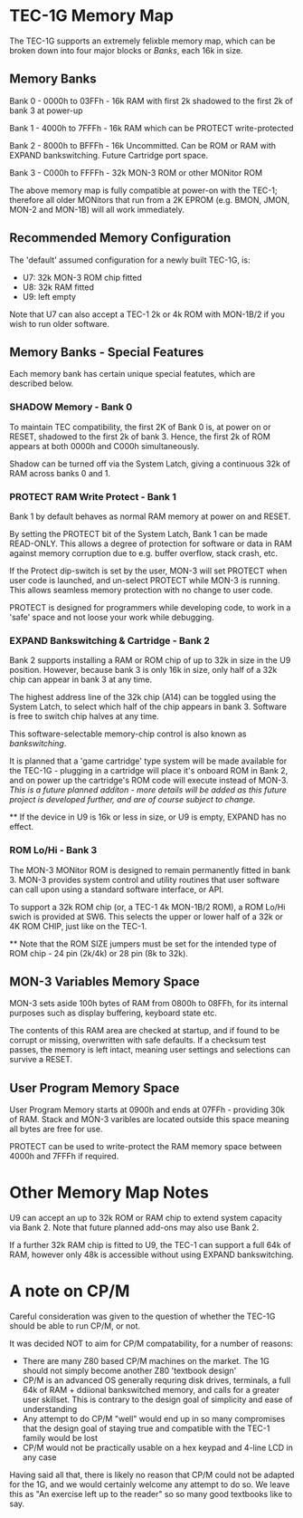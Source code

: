 # TEC-1G Memory Map

The TEC-1G supports an extremely felixble memory map, which can be broken down into four major blocks or *Banks*, each 16k in size.

## Memory Banks

Bank 0 - 0000h to 03FFh - 16k RAM with first 2k shadowed to the first 2k of bank 3 at power-up

Bank 1 - 4000h to 7FFFh - 16k RAM which can be PROTECT write-protected

Bank 2 - 8000h to BFFFh - 16k Uncommitted. Can be ROM or RAM with EXPAND bankswitching. Future Cartridge port space.

Bank 3 - C000h to FFFFh - 32k MON-3 ROM or other MONitor ROM

The above memory map is fully compatible at power-on with the TEC-1; therefore all older MONitors that run from a 2K EPROM (e.g. BMON, JMON, MON-2 and MON-1B) will all work immediately.

## Recommended Memory Configuration

The 'default' assumed configuration for a newly built TEC-1G, is:

- U7: 32k MON-3 ROM chip fitted
- U8: 32k RAM fitted
- U9: left empty

Note that U7 can also accept a TEC-1 2k or 4k ROM with MON-1B/2 if you wish to run older software.

## Memory Banks - Special Features

Each memory bank has certain unique special featutes, which are described below.

### SHADOW Memory - Bank 0

To maintain TEC compatibility, the first 2K of Bank 0 is, at power on or RESET, shadowed to the first 2k of bank 3. Hence, the first 2k of ROM appears at both 0000h and C000h simultaneously.

Shadow can be turned off via the System Latch, giving a continuous 32k of RAM across banks 0 and 1.


### PROTECT RAM Write Protect - Bank 1

Bank 1 by default behaves as normal RAM memory at power on and RESET.

By setting the PROTECT bit of the System Latch, Bank 1 can be made READ-ONLY. This allows a degree of protection for software or data in RAM against memory corruption due to e.g. buffer overflow, stack crash, etc.

If the Protect dip-switch is set by the user, MON-3 will set PROTECT when user code is launched, and un-select PROTECT while MON-3 is running. This allows seamless memory protection with no change to user code.

PROTECT is designed for programmers while developing code, to work in a 'safe' space and not loose your work while debugging.


### EXPAND Bankswitching & Cartridge - Bank 2

Bank 2 supports installing a RAM or ROM chip of up to 32k in size in the U9 position. However, because bank 3 is only 16k in size, only half of a 32k chip can appear in bank 3 at any time.

The highest address line of the 32k chip (A14) can be toggled using the System Latch, to select which half of the chip appears in bank 3. Software is free to switch chip halves at any time.

This software-selectable memory-chip control is also known as *bankswitching*.

It is planned that a 'game cartridge' type system will be made available for the TEC-1G - plugging in a cartridge will place it's onboard ROM in Bank 2, and on power up the cartridge's ROM code will execute instead of MON-3. *This is a future planned additon - more details will be added as this future project is developed further, and are of course subject to change.*

** If the device in U9 is 16k or less in size, or U9 is empty, EXPAND has no effect.


### ROM Lo/Hi - Bank 3

The MON-3 MONitor ROM is designed to remain permanently fitted in bank 3. MON-3 provides system control and utility routines that user software can call upon using a standard software interface, or API.

To support a 32k ROM chip (or, a TEC-1 4k MON-1B/2 ROM), a ROM Lo/Hi swich is provided at SW6. This selects the upper or lower half of a 32k or 4K ROM CHIP, just like on the TEC-1.

** Note that the ROM SIZE jumpers must be set for the intended type of ROM chip - 24 pin (2k/4k) or 28 pin (8k to 32k).


## MON-3 Variables Memory Space

MON-3 sets aside 100h bytes of RAM from 0800h to 08FFh, for its internal purposes such as display buffering, keyboard state etc.

The contents of this RAM area are checked at startup, and if found to be corrupt or missing, overwritten with safe defaults. If a checksum test passes, the memory is left intact, meaning user settings and selections can survive a RESET.

## User Program Memory Space

User Program Memory starts at 0900h and ends at 07FFh - providing 30k of RAM. Stack and MON-3 varibles are located outside this space meaning all bytes are free for use.

PROTECT can be used to write-protect the RAM memory space between 4000h and 7FFFh if required.


# Other Memory Map Notes

U9 can accept an up to 32k ROM or RAM chip to extend system capacity via Bank 2. Note that future planned add-ons may also use Bank 2.

If a further 32k RAM chip is fitted to U9, the TEC-1 can support a full 64k of RAM, however only 48k is accessible without using EXPAND bankswitching.


# A note on CP/M

Careful consideration was given to the question of whether the TEC-1G should be able to run CP/M, or not.

It was decided NOT to aim for CP/M compatability, for a number of reasons:

- There are many Z80 based CP/M machines on the market. The 1G should not simply become another Z80 'textbook design'
- CP/M is an advanced OS generally requring disk drives, terminals, a full 64k of RAM + ddiional bankswitched memory, and calls for a greater user skillset. This is contrary to the design goal of simplicity and ease of understanding
- Any attempt to do CP/M "well" would end up in so many compromises that the design goal of staying true and compatible with the TEC-1 family would be lost
- CP/M would not be practically usable on a hex keypad and 4-line LCD in any case

Having said all that, there is likely no reason that CP/M could not be adapted for the 1G, and we would certainly welcome any attempt to do so. We leave this as "An exercise left up to the reader" so so many good textbooks like to say.

